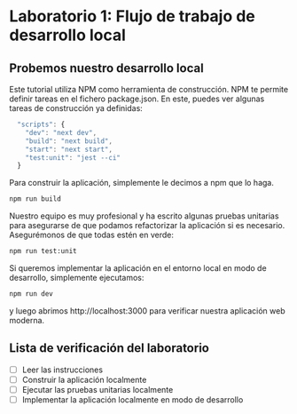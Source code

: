 # Laboratorio 1: Flujo de trabajo de desarrollo local

## Probemos nuestro desarrollo local

Este tutorial utiliza NPM como herramienta de construcción. NPM te permite definir tareas en el fichero package.json. En este, puedes ver algunas tareas de construcción ya definidas:

```javascript
  "scripts": {
    "dev": "next dev",
    "build": "next build",
    "start": "next start",
    "test:unit": "jest --ci"
  }
```

Para construir la aplicación, simplemente le decimos a npm que lo haga.

```sh
npm run build
```

Nuestro equipo es muy profesional y ha escrito algunas pruebas unitarias para asegurarse de que podamos refactorizar la aplicación si es necesario. Asegurémonos de que todas estén en verde:

```sh
npm run test:unit
```

Si queremos implementar la aplicación en el entorno local en modo de desarrollo, simplemente ejecutamos:

```sh
npm run dev
```

y luego abrimos http://localhost:3000 para verificar nuestra aplicación web moderna.

## Lista de verificación del laboratorio

- [ ] Leer las instrucciones
- [ ] Construir la aplicación localmente
- [ ] Ejecutar las pruebas unitarias localmente
- [ ] Implementar la aplicación localmente en modo de desarrollo
